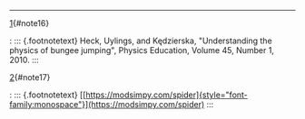 ﻿
------------------------------------------------------------------------

 [1](#text16){#note16}

:   ::: {.footnotetext}
    Heck, Uylings, and Kędzierska, "Understanding the physics of bungee
    jumping\", Physics Education, Volume 45, Number 1, 2010.
    :::

[2](#text17){#note17}

:   ::: {.footnotetext}
    [[https://modsimpy.com/spider]{style="font-family:monospace"}](https://modsimpy.com/spider)
    :::


